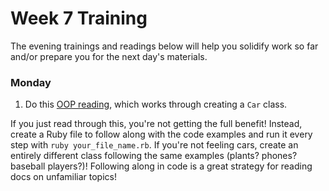 # Week 7 Training

The evening trainings and readings below will help you solidify work so far and/or prepare you for the next day's materials.

### Monday

1. Do this [OOP reading](), which works through creating a `Car` class.  

  If you just read through this, you're not getting the full benefit!  Instead, create a Ruby file to follow along with the code examples and run it every step with `ruby your_file_name.rb`. If you're not feeling cars, create an entirely different class following the same examples (plants? phones? baseball players?)!  Following along in code is a great strategy for reading docs on unfamiliar topics!

<!-- 

### Tuesday


### Wednesday


### Thursday 

### Weekend

-->
